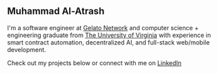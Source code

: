 ## Muhammad Al-Atrash

I'm a software engineer at [Gelato Network](https://www.gelato.cloud) and computer science + engineering graduate from [The University of Virginia](https://www.usnews.com/best-colleges/uva-6968) with experience in smart contract automation, decentralized AI, and full-stack web/mobile development.   

Check out my projects below or connect with me on [LinkedIn](https://www.linkedin.com/in/muhammad-al-atrash-38b357309/)


<!--
**muhammmad-al/muhammmad-al** is a ✨ _special_ ✨ repository because its `README.md` (this file) appears on your GitHub profile.

Here are some ideas to get you started:

- 🔭 I’m currently working on ...
- 🌱 I’m currently learning ...
- 👯 I’m looking to collaborate on ...
- 🤔 I’m looking for help with ...
- 💬 Ask me about ...
- 📫 How to reach me: ...
- 😄 Pronouns: ...
- ⚡ Fun fact: ...
-->

